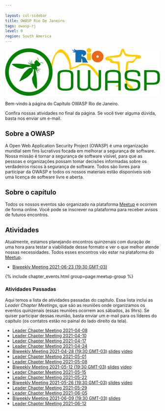 ```yaml
---

layout: col-sidebar
title: OWASP Rio De Janeiro
tags: owasp-rj
level: 0
region: South America
---
```

![enter image description here](/assets/images/OWASP-RJ-logo.png)

Bem-vindo à página do Capítulo OWASP Rio de Janeiro.

Confira nossas atividades no final da página. Se você tiver alguma dúvida, basta nos enviar um e-mail.

## Sobre a OWASP

A Open Web Application Security Project (OWASP) é uma organização mundial sem fins lucrativos focada em melhorar a segurança de software. Nossa missão é tornar a segurança de software visível, para que as pessoas e organizações possam tomar decisões informadas sobre os verdadeiros riscos à segurança de software. Todos são livres para participar da OWASP e todos os nossos materiais estão disponíveis sob uma licença de software livre e aberta.

## Sobre o capítulo

Todos os nossos eventos são organizado na plataforma [Meetup](https://www.meetup.com/owasp-rio-de-janeiro/) e ocorrem de forma online. Você pode se inscrever na plataforma para receber avisos de futuros encontros.

## Atividades

Atualmente, estamos planejando encontros quinzenais com duração de uma hora para testar a viabilidade desse formato e ver o que melhor atende nossas necessidades. Todos esses encontros vão estar na plataforma do [Meetup](https://www.meetup.com/owasp-rio-de-janeiro/).

- [Biweekly Meeting 2021-06-23 (19:30 GMT-03)](https://www.meetup.com/owasp-rio-de-janeiro/events/278789540/)

{% include chapter_events.html group=page.meetup-group %}

### Atividades Passadas

Aqui temos a lista de atividades passadas do capítulo. Essa lista inclui as *Leader Chapter Meetings*, que são as reuniões onde organizamos os eventos quinzenais (essas reuniões ocorrem aos sábados, às 9hrs). Se quiser participar dessas reunião, basta enviar um e-mail para os líderes do capítulo (os contatos estão no painal do lado direito da tela).

- [Leader Chapter Meeting 2021-04-08](https://docs.google.com/document/d/1u3YMJrP3V-fkY0sl-1SuokX4Lw_iT9IMrMA_mkmGlWA/edit)
- [Leader Chapter Meeting 2021-04-10](https://docs.google.com/document/d/1eLmoCtclaXZIQ3qFNV3UK6u82eoTQFygCYj8Zz2JSKI/edit)
- [Leader Chapter Meeting 2021-04-17](https://docs.google.com/document/d/1BtWUdxo1p2LjjQSvgLFJF4yhVC403lo7J_kc_aj1JmQ/edit)
- [Leader Chapter Meeting 2021-04-24](https://docs.google.com/document/d/184VA1o-vdIO-3RfFC16a1jDvhcjbxSjoF_zJ36p-ZNU/edit)
- [Biweekly Meeting 2021-04-28 (19:30 GMT-03)](https://www.meetup.com/owasp-rio-de-janeiro/events/277626321/) [slides](https://docs.google.com/presentation/d/1aehKbkJMvHlQA4zFHLIjBQYEn3QT39a6LH8Q3i0bVLU/edit) [video](https://youtu.be/3dA6Ta6D-4Q)
- [Leader Chapter Meeting 2021-05-01](https://docs.google.com/document/d/1QykAf2TqxuPDKU682n964vWoGNMYIUI-O4hR6AqDqdk/edit)
- [Leader Chapter Meeting 2021-05-08](https://docs.google.com/document/d/1mMc5kCJWn4s1B5RgfFgiA23cnGCQXg6iTHFyL5xIt44/edit)
- [Biweekly Meeting 2021-05-12 (19:30 GMT-03)](https://www.meetup.com/owasp-rio-de-janeiro/events/277958595/) [slides](https://docs.google.com/presentation/d/13mV-adEGAHGPoKbnmT4hE5yzqKI8OD6qiwtL-Blz_e0/edit) [video](https://youtu.be/52nbYjIaETM)
- [Leader Chapter Meeting 2021-05-15](https://docs.google.com/document/d/1KCd3gnHXthAsR4usOElTej-6WSm_Sc6ztKYOEEC4ft8/edit)
- [Leader Chapter Meeting 2021-05-22](https://docs.google.com/document/d/14DLG-WH8KcT5Z_AkJfT71OPssXy2wU06LvvqkHvjhYg/edit)
- [Biweekly Meeting 2021-05-26 (19:30 GMT-03)](https://www.meetup.com/owasp-rio-de-janeiro/events/278310259/) [slides](https://docs.google.com/presentation/d/1wF_b12Kz7MAmIzNuIussaKT8DJK3B4yX68AJhPZrer0/edit) [video](https://www.youtube.com/watch?v=gAi33C2vXbA)
- [Leader Chapter Meeting 2021-05-29](https://docs.google.com/document/d/1KCx6qjAmXexEkTfiv4BQNB_4yttwRAxS3q47i_VL4XY/edit)
- [Leader Chapter Meeting 2021-06-05](https://docs.google.com/document/d/19EzwDsMogSQG2U2rOf_w9z0VtmflVvVMlHzVpvOFUnU/edit)
- [Biweekly Meeting 2021-06-09 (19:30 GMT-03)](https://www.meetup.com/owasp-rio-de-janeiro/events/278641492/) [slides](https://docs.google.com/presentation/d/1rRawUPziRxwmTnKyJvEtq3YFqpO1pLD08TMNYZ1fooU/edit)
- [Leader Chapter Meeting 2021-06-12](https://docs.google.com/document/d/1O92-xJK7MOFOe0CKiu130SRHbJFaSBajhCpnQ-B5u3c/edit)
